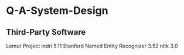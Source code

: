 # Q-A-System-Design

## Third-Party Software
Lemur Project indri 5.11
Stanford Named Entity Recognizer 3.52
nltk 3.0
